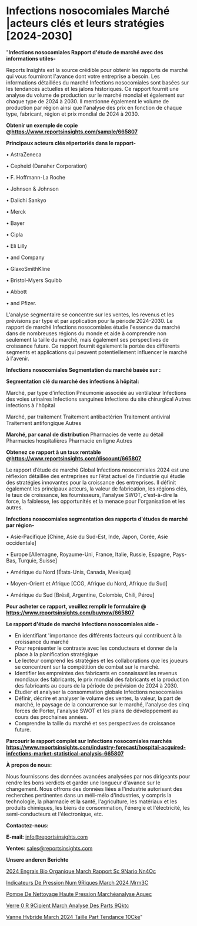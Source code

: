 # Infections nosocomiales Marché |acteurs clés et leurs stratégies [2024-2030]

"<strong>Infections nosocomiales Rapport d'étude de marché avec des informations utiles-</strong>

Reports Insights est la source crédible pour obtenir les rapports de marché qui vous fourniront l'avance dont votre entreprise a besoin. Les informations détaillées du marché Infections nosocomiales sont basées sur les tendances actuelles et les jalons historiques. Ce rapport fournit une analyse du volume de production sur le marché mondial et également sur chaque type de 2024 à 2030. Il mentionne également le volume de production par région ainsi que l'analyse des prix en fonction de chaque type, fabricant, région et prix mondial de 2024 à 2030.

<strong><b>Obtenir un exemple de copie @</b></strong><a href=https://www.reportsinsights.com/sample/665807><strong><b>https://www.reportsinsights.com/sample/665807</b></strong></a>

<b>Principaux acteurs clés répertoriés dans le rapport-</b>

<b> </b>• AstraZeneca

• Cepheid (Danaher Corporation)

• F. Hoffmann-La Roche

• Johnson & Johnson

• Daiichi Sankyo

• Merck

• Bayer

• Cipla

• Eli Lilly

• and Company

• GlaxoSmithKline

• Bristol-Myers Squibb

• Abbott

• and Pfizer.

L'analyse segmentaire se concentre sur les ventes, les revenus et les prévisions par type et par application pour la période 2024-2030. Le rapport de marché Infections nosocomiales étudie l'essence du marché dans de nombreuses régions du monde et aide à comprendre non seulement la taille du marché, mais également ses perspectives de croissance future. Ce rapport fournit également la portée des différents segments et applications qui peuvent potentiellement influencer le marché à l'avenir.

<strong>Infections nosocomiales Segmentation du marché basée sur :</strong>

<strong> Segmentation clé du marché des infections à hôpital: </strong>

Marché, par type d'infection
Pneumonie associée au ventilateur
Infections des voies urinaires
Infections sanguines
Infections du site chirurgical
Autres infections à l'hôpital

Marché, par traitement
Traitement antibactérien
Traitement antiviral
Traitement antifongique
Autres

<strong> Marché, par canal de distribution </strong>
Pharmacies de vente au détail
Pharmacies hospitalières
Pharmacie en ligne
Autres

<strong><b>Obtenez ce rapport à un taux rentable @</b></strong><a href=https://www.reportsinsights.com/discount/665807><strong><b>https://www.reportsinsights.com/discount/665807</b></strong></a>

Le rapport d’étude de marché Global Infections nosocomiales 2024 est une réflexion détaillée des entreprises sur l’état actuel de l’industrie qui étudie des stratégies innovantes pour la croissance des entreprises. Il définit également les principaux acteurs, la valeur de fabrication, les régions clés, le taux de croissance, les fournisseurs, l'analyse SWOT, c'est-à-dire la force, la faiblesse, les opportunités et la menace pour l'organisation et les autres.

<strong>Infections nosocomiales segmentation des rapports d'études de marché par région-</strong>

• Asie-Pacifique [Chine, Asie du Sud-Est, Inde, Japon, Corée, Asie occidentale]

• Europe [Allemagne, Royaume-Uni, France, Italie, Russie, Espagne, Pays-Bas, Turquie, Suisse]

• Amérique du Nord [États-Unis, Canada, Mexique]

• Moyen-Orient et Afrique [CCG, Afrique du Nord, Afrique du Sud]

• Amérique du Sud [Brésil, Argentine, Colombie, Chili, Pérou]

<strong>Pour acheter ce rapport, veuillez remplir le formulaire @   <a href=https://www.reportsinsights.com/buynow/665807>https://www.reportsinsights.com/buynow/665807</a></strong>

<strong>Le rapport d'étude de marché Infections nosocomiales aide -</strong>
<ul>
  <li>En identifiant 'importance des différents facteurs qui contribuent à la croissance du marché</li>
  <li>Pour représenter le contraste avec les conducteurs et donner de la place à la planification stratégique</li>
  <li>Le lecteur comprend les stratégies et les collaborations que les joueurs se concentrent sur la compétition de combat sur le marché.</li>
  <li>Identifier les empreintes des fabricants en connaissant les revenus mondiaux des fabricants, le prix mondial des fabricants et la production des fabricants au cours de la période de prévision de 2024 à 2030.</li>
  <li>Étudier et analyser la consommation globale Infections nosocomiales</li>
  <li>Définir, décrire et analyser le volume des ventes, la valeur, la part de marché, le paysage de la concurrence sur le marché, l'analyse des cinq forces de Porter, l'analyse SWOT et les plans de développement au cours des prochaines années.</li>
  <li>Comprendre la taille du marché et ses perspectives de croissance future.</li>
</ul>

<strong>Parcourir le rapport complet sur Infections nosocomiales marchés <a href=https://www.reportsinsights.com/industry-forecast/hospital-acquired-infections-market-statistical-analysis-665807>https://www.reportsinsights.com/industry-forecast/hospital-acquired-infections-market-statistical-analysis-665807</a></strong>

<strong>À propos de nous:</strong>

Nous fournissons des données avancées analysées par nos dirigeants pour rendre les bons verdicts et garder une longueur d'avance sur le changement. Nous offrons des données liées à l'industrie autorisant des recherches pertinentes dans un méli-mélo d'industries, y compris la technologie, la pharmacie et la santé, l'agriculture, les matériaux et les produits chimiques, les biens de consommation, l'énergie et l'électricité, les semi-conducteurs et l'électronique, etc.

<strong>Contactez-nous:</strong>

<strong>E-mail:</strong> <a href=mailto:info@reportsinsights.com>info@reportsinsights.com</a>

<strong>Ventes</strong>: <a href=mailto:sales@reportsinsights.com>sales@reportsinsights.com</a>

<strong>Unsere anderen Berichte</strong>

<a href=https://www.linkedin.com/pulse/2024-engrais-bio-organique-march%C3%A9-rapport-sc%C3%A9nario-nn4oc/>2024 Engrais Bio Organique March Rapport Sc 9Nario Nn4Oc</a>

<a href=https://www.linkedin.com/pulse/indicateurs-de-pression-num%C3%A9riques-march%C3%A9-2024-mrm3c/>Indicateurs De Pression Num 9Riques March 2024 Mrm3C</a>

<a href=https://www.linkedin.com/pulse/pompe-de-nettoyage-haute-pression-marchéanalyse-aquec/>Pompe De Nettoyage Haute Pression Marchéanalyse Aquec</a>

<a href=https://www.linkedin.com/pulse/verre-%C3%A0-r%C3%A9cipient-march%C3%A9-analyse-des-parts-9qktc/>Verre  0 R 9Cipient March Analyse Des Parts 9Qktc</a>

<a href=https://www.linkedin.com/pulse/vanne-hybride-march%C3%A9-2024-taille-part-tendance-10cke/>Vanne Hybride March 2024 Taille Part Tendance 10Cke</a>"
